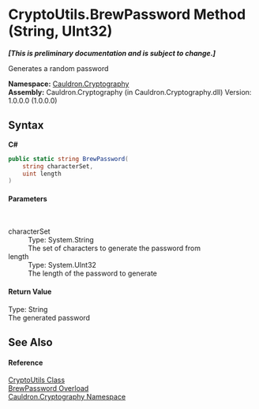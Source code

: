# CryptoUtils.BrewPassword Method (String, UInt32)
 _**\[This is preliminary documentation and is subject to change.\]**_

Generates a random password

**Namespace:**&nbsp;<a href="N_Cauldron_Cryptography">Cauldron.Cryptography</a><br />**Assembly:**&nbsp;Cauldron.Cryptography (in Cauldron.Cryptography.dll) Version: 1.0.0.0 (1.0.0.0)

## Syntax

**C#**<br />
``` C#
public static string BrewPassword(
	string characterSet,
	uint length
)
```


#### Parameters
&nbsp;<dl><dt>characterSet</dt><dd>Type: System.String<br />The set of characters to generate the password from</dd><dt>length</dt><dd>Type: System.UInt32<br />The length of the password to generate</dd></dl>

#### Return Value
Type: String<br />The generated password

## See Also


#### Reference
<a href="T_Cauldron_Cryptography_CryptoUtils">CryptoUtils Class</a><br /><a href="Overload_Cauldron_Cryptography_CryptoUtils_BrewPassword">BrewPassword Overload</a><br /><a href="N_Cauldron_Cryptography">Cauldron.Cryptography Namespace</a><br />